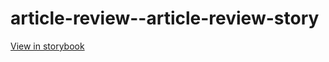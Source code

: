 # article-review--article-review-story

[View in storybook](https://raw.githack.com/Independent-Digital-News-and-Media-Ltd/standard-pwamp-sb/PR-674-sb/index.html?path=/story/article-review--article-review-story)